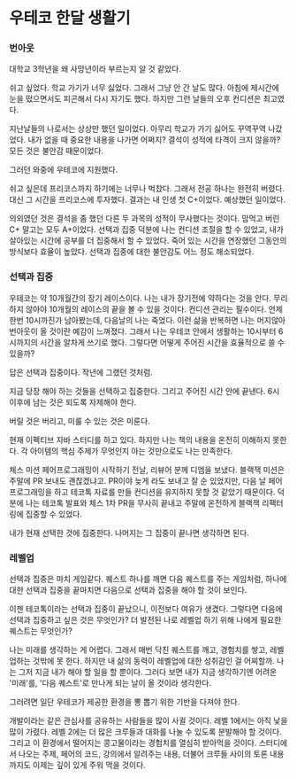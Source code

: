 # 우테코 한달 생활기

### 번아웃

대학교 3학년을 왜 사망년이라 부르는지 알 것 같았다.

쉬고 싶었다. 학교 가기가 너무 싫었다. 그래서 그냥 안 간 날도 많다. 아침에 제시간에 눈을 떴으면서도 피곤해서 다시 자기도 했다. 하지만 그런 날들의 오후 컨디션은 최고였다.

지난날들의 나로서는 상상만 했던 일이었다. 아무리 학교가 가기 싫어도 꾸역꾸역 나갔었다. 내가 없을 때 중요한 내용을 나가면 어쩌지? 결석이 성적에 타격이 크지 않을까? 모든 것은 불안감 때문이었다.

그러던 와중에 우테코에 지원했다.

쉬고 싶은데 프리코스까지 하기에는 너무나 벅찼다. 그래서 전공 하나는 완전히 버렸다. 대신 그 시간을 프리코스에 투자했다. 결과는 내 인생 첫 C+이었다. 예상했던 일이었다.

의외였던 것은 결석을 좀 했던 다른 두 과목의 성적이 무사했다는 것이다. 맘먹고 버린 C+ 말고는 모두 A+이었다. 선택과 집중 덕분에 나는 컨디션 조절을 할 수 있었고, 내가 살아있는 시간에 공부를 더 집중해서 할
수 있었다. 죽어 있는 시간을 연장했던 그동안의 방식보다 효율이 높았다. 선택과 집중에 대한 불안감도 어느 정도 해소되었다.

### 선택과 집중

우테코는 약 10개월간의 장기 레이스이다. 나는 내가 장기전에 약하다는 것을 안다. 무리하지 않아야 10개월의 레이스의 끝을 볼 수 있을 것이다. 컨디션 관리는 필수이다. 언제 한번 10시까진가 남아봤는데,
다음날의 나는 죽었다. 이런 삶을 반복하면 나는 머지않아 번아웃이 올 것이란 예감이 느껴졌다. 그래서 나는 우테코 안에서 생활하는 10시부터 6시까지의 시간을 알차게 쓰기로 했다. 그렇다면 어떻게 주어진 시간을
효율적으로 쓸 수 있을까?

답은 선택과 집중이다. 작년에 그랬던 것처럼.

지금 당장 해야 하는 것들을 선택하고 집중한다. 그리고 주어진 시간 안에 끝낸다. 6시 이후에 남는 것은 되도록 자제해야 한다.

버릴 것은 버리고, 미룰 수 있는 것은 미룬다.

현재 이펙티브 자바 스터디를 하고 있다. 하지만 나는 책의 내용을 온전히 이해하지 못한다. 각 아이템의 핵심 주제가 무엇인지 아는 것만으로도 나는 만족한다.

체스 미션 페어프로그래밍이 시작하기 전날, 리뷰어 분께 디엠을 보냈다. 블랙잭 미션은 주말에 PR 보내도 괜찮겠냐고. PR이야 늦게 라도 보내고 잘 순 있었지만, 다음 날 페어 프로그래밍을 하고 테코톡 자료를 만들
컨디션을 유지하지 못할 것 같았기 때문이다. 덕분에 나는 테코톡 발표와 체스 1차 PR을 무사히 끝내고 주말에 온전하게 블랙잭 리팩터링에 집중할 수 있었다.

내가 현재 선택한 것에 집중한다. 나머지는 그 집중이 끝나면 생각하면 된다.

### 레벨업

선택과 집중은 마치 게임같다. 퀘스트 하나를 깨면 다음 퀘스트를 주는 게임처럼, 하나에 대한 선택과 집중을 끝마치면 다음으로 선택과 집중을 해야 할 것이 보인다.

이젠 테코톡이라는 선택과 집중이 끝났으니, 이전보다 여유가 생겼다. 그렇다면 다음에 선택과 집중하고 싶은 것은 무엇인가? 더 발전된 나로 레벨업 하기 위해 나에게 필요한 퀘스트는 무엇인가?

나는 미래를 생각하는 게 어렵다. 그래서 매번 닥친 퀘스트를 깨고, 경험치를 쌓고, 레벨업하는 것밖에 못 한다. 하지만 내 삶의 동력이 레벨업에 대한 성취감인 걸 어찌할까. 나는 그저 지금 내가 해야 할
일을 할 뿐이다. 그러다 보면 내가 지금 생각하기엔 어려운 '미래'를, '다음 퀘스트'로 만나게 되는 날이 올 것이라 생각한다. 

그러려면 일단 우테코가 제공한 환경을 뽕 뽑기 위한 기반을 다져야 한다.

개발이라는 같은 관심사를 공유하는 사람들을 많이 사귈 것이다. 레벨 1에서는 아직 낯을 많이 가렸다. 레벨 2에는 더 많은 크루들과 대화를 나눌 수 있도록 분발해야 할 것이다. 그리고 이 환경에서 떨어지는
콩고물이라는 경험치를 열심히 받아먹을 것이다. 스터디에서 나오는 주제, 페어의 코드, 강의에서 알려주는 내용, 더불어 크루들 사이의 토론 내용까지도 이제는 깊이 있게 주워 먹을 것이다.
